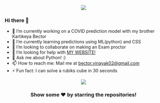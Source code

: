 <div align = "center">
  <img align="center" src= "https://github.com/VinayakBector2002/VinayakBector2002/blob/master/Vlogo.jpg" />
</div>

### Hi there 👋

- 🔭 I’m currently working on a COVID prediction model with my brother Kartikeya Bector
- 🌱 I’m currently learning predictions using ML(python) and CSS
- 👯 I’m looking to collaborate on making an Exam proctor
- 🤔 I’m looking for help with <a href = "https://vinayakbector2002.github.io/"> MY WEBSITE! </a>
- 💬 Ask me about Python! :)
- 📫 How to reach me: Mail me at bector.vinayak02@gmail.com
- ⚡ Fun fact: I can solve a rubiks cube in 30 seconds 
<div align = "center">
  <img align="center" src="https://github-readme-stats.vercel.app/api/top-langs/?username=VinayakBector2002&theme=dark" />
</div>
<div align="center">

### Show some ❤️ by starring the repositories!

</div>

